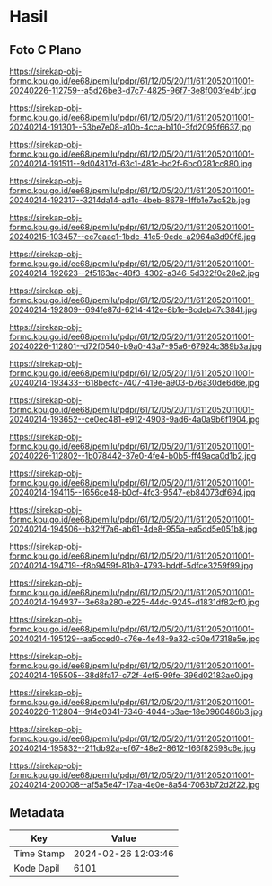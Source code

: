 # Hasil

## Foto C Plano

https://sirekap-obj-formc.kpu.go.id/ee68/pemilu/pdpr/61/12/05/20/11/6112052011001-20240226-112759--a5d26be3-d7c7-4825-96f7-3e8f003fe4bf.jpg

https://sirekap-obj-formc.kpu.go.id/ee68/pemilu/pdpr/61/12/05/20/11/6112052011001-20240214-191301--53be7e08-a10b-4cca-b110-3fd2095f6637.jpg

https://sirekap-obj-formc.kpu.go.id/ee68/pemilu/pdpr/61/12/05/20/11/6112052011001-20240214-191511--9d04817d-63c1-481c-bd2f-6bc0281cc880.jpg

https://sirekap-obj-formc.kpu.go.id/ee68/pemilu/pdpr/61/12/05/20/11/6112052011001-20240214-192317--3214da14-ad1c-4beb-8678-1ffb1e7ac52b.jpg

https://sirekap-obj-formc.kpu.go.id/ee68/pemilu/pdpr/61/12/05/20/11/6112052011001-20240215-103457--ec7eaac1-1bde-41c5-9cdc-a2964a3d90f8.jpg

https://sirekap-obj-formc.kpu.go.id/ee68/pemilu/pdpr/61/12/05/20/11/6112052011001-20240214-192623--2f5163ac-48f3-4302-a346-5d322f0c28e2.jpg

https://sirekap-obj-formc.kpu.go.id/ee68/pemilu/pdpr/61/12/05/20/11/6112052011001-20240214-192809--694fe87d-6214-412e-8b1e-8cdeb47c3841.jpg

https://sirekap-obj-formc.kpu.go.id/ee68/pemilu/pdpr/61/12/05/20/11/6112052011001-20240226-112801--d72f0540-b9a0-43a7-95a6-67924c389b3a.jpg

https://sirekap-obj-formc.kpu.go.id/ee68/pemilu/pdpr/61/12/05/20/11/6112052011001-20240214-193433--618becfc-7407-419e-a903-b76a30de6d6e.jpg

https://sirekap-obj-formc.kpu.go.id/ee68/pemilu/pdpr/61/12/05/20/11/6112052011001-20240214-193652--ce0ec481-e912-4903-9ad6-4a0a9b6f1904.jpg

https://sirekap-obj-formc.kpu.go.id/ee68/pemilu/pdpr/61/12/05/20/11/6112052011001-20240226-112802--1b078442-37e0-4fe4-b0b5-ff49aca0d1b2.jpg

https://sirekap-obj-formc.kpu.go.id/ee68/pemilu/pdpr/61/12/05/20/11/6112052011001-20240214-194115--1656ce48-b0cf-4fc3-9547-eb84073df694.jpg

https://sirekap-obj-formc.kpu.go.id/ee68/pemilu/pdpr/61/12/05/20/11/6112052011001-20240214-194506--b32ff7a6-ab61-4de8-955a-ea5dd5e051b8.jpg

https://sirekap-obj-formc.kpu.go.id/ee68/pemilu/pdpr/61/12/05/20/11/6112052011001-20240214-194719--f8b9459f-81b9-4793-bddf-5dfce3259f99.jpg

https://sirekap-obj-formc.kpu.go.id/ee68/pemilu/pdpr/61/12/05/20/11/6112052011001-20240214-194937--3e68a280-e225-44dc-9245-d1831df82cf0.jpg

https://sirekap-obj-formc.kpu.go.id/ee68/pemilu/pdpr/61/12/05/20/11/6112052011001-20240214-195129--aa5cced0-c76e-4e48-9a32-c50e47318e5e.jpg

https://sirekap-obj-formc.kpu.go.id/ee68/pemilu/pdpr/61/12/05/20/11/6112052011001-20240214-195505--38d8fa17-c72f-4ef5-99fe-396d02183ae0.jpg

https://sirekap-obj-formc.kpu.go.id/ee68/pemilu/pdpr/61/12/05/20/11/6112052011001-20240226-112804--9f4e0341-7346-4044-b3ae-18e0960486b3.jpg

https://sirekap-obj-formc.kpu.go.id/ee68/pemilu/pdpr/61/12/05/20/11/6112052011001-20240214-195832--211db92a-ef67-48e2-8612-166f82598c6e.jpg

https://sirekap-obj-formc.kpu.go.id/ee68/pemilu/pdpr/61/12/05/20/11/6112052011001-20240214-200008--af5a5e47-17aa-4e0e-8a54-7063b72d2f22.jpg


## Metadata

| Key        | Value               |
| ---------- | ------------------- |
| Time Stamp | 2024-02-26 12:03:46 |
| Kode Dapil | 6101                |



